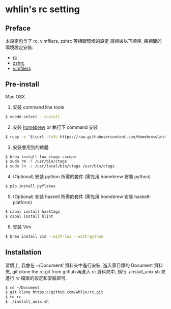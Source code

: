 # whlin's rc setting

## Preface

本設定包含了 rc, vimfilers, zshrc 等相關環境的設定
請根據以下順序, 將相關的環境設定安裝:
    
 - [rc] 
 - [zshrc]
 - [vimfilers]

## Pre-install

Mac OSX

1. 安裝 command line tools

```sh
$ xcode-select --install
```

2. 安裝 [homebrew] or 執行下 command 安裝

```sh
$ ruby -e "$(curl -fsSL https://raw.githubusercontent.com/Homebrew/install/master/install)"
```

3. 安裝會用到的軟體

```sh
$ brew install lua ctags cscope
$ sudo rm -f /usr/bin/ctags
$ sudo ln -s /usr/local/bin/ctags /usr/bin/ctags
```

4. (Optional) 安裝 python 所需的套件 (需先用 homebrew 安裝 python)

```sh
$ pip install pyflakes

```

5. (Optional) 安裝 haskell 所需的套件 (需先用 homebrew 安裝 haskell-platform)
```sh
$ cabal install hasktags
$ cabal install hlint
```

6. 安裝 Vim
```sh
$ brew install vim --with-lua --with-python
```

## Installation

習慣上, 我會在 ~/Document/ 資料夾中進行安裝,
進入家目錄的 Document 資料夾, git clone the rc.git from github
再進入 rc 資料夾中, 執行 ./install_unix.sh 來進行 rc 檔案的設定和安裝即可.

```sh
$ cd ~/Document
$ git clone https://github.com/whlin/rc.git
$ cd rc
$ ./install_unix.sh
```

[rc]: <https://github.com/whlin/rc>
[zshrc]: <https://github.com/whlin/zshrc>
[vimfilers]: <https://github.com/whlin/vimfilers>
[homebrew]: <http://brew.sh/>
